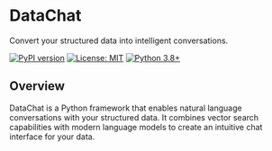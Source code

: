 # DataChat

Convert your structured data into intelligent conversations.

[![PyPI version](https://badge.fury.io/py/datachat.svg)](https://badge.fury.io/py/datachat)
[![License: MIT](https://img.shields.io/badge/License-MIT-yellow.svg)](https://opensource.org/licenses/MIT)
[![Python 3.8+](https://img.shields.io/badge/python-3.8+-blue.svg)](https://www.python.org/downloads/)

## Overview

DataChat is a Python framework that enables natural language conversations with your structured data. It combines vector search capabilities with modern language models to create an intuitive chat interface for your data.


